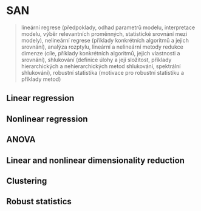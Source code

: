# SAN
> lineární regrese (předpoklady, odhad parametrů modelu, interpretace modelu, výběr relevantních proměnných, statistické srovnání mezi modely), nelineární regrese (příklady konkrétních algoritmů a jejich srovnání), analýza rozptylu, lineární a nelineární metody redukce dimenze (cíle, příklady konkrétních algoritmů, jejich vlastnosti a srovnání), shlukování (definice úlohy a její složitost, příklady hierarchických a nehierarchických metod shlukování, spektrální shlukování), robustní statistika (motivace pro robustní statistiku a příklady metod)

## Linear regression

## Nonlinear regression

## ANOVA

## Linear and nonlinear dimensionality reduction

## Clustering

## Robust statistics
